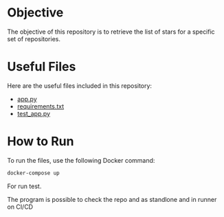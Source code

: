 # Objective
The objective of this repository is to retrieve the list of stars for a specific set of repositories.

# Useful Files
Here are the useful files included in this repository:

- [app.py](app.py)
- [requirements.txt](requirements.txt)
- [test_app.py](test_app.py)

# How to Run
To run the files, use the following Docker command:

```bash 
docker-compose up 
```
For run test.

The program is possible to check the repo and as standlone and in runner on CI/CD

